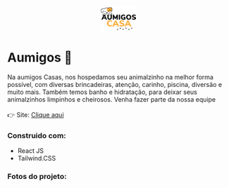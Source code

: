 <div align='center'>
 <img style="width:16%" src='src/imgs/logo.png'/>
</div>

# Aumigos 🐶

Na aumigos Casas, nos hospedamos seu animalzinho na melhor forma possível,
com diversas brincadeiras, atenção, carinho, piscina, diversão e muito mais.
Também temos banho e hidratação, para deixar seus animalzinhos limpinhos e cheirosos.
Venha fazer parte da nossa equipe 
<br />
<br />
👉 Site: [Clique aqui](https://davimgfx.github.io/pulseGym/)


### Construido com:

- React JS <br>
- Tailwind.CSS  <br>

### Fotos do projeto:
